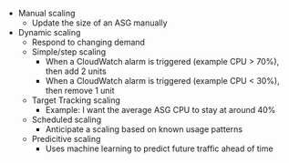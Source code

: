 - Manual scaling
	- Update the size of an ASG manually
- Dynamic scaling
	- Respond to changing demand
	- Simple/step scaling
		- When a CloudWatch alarm is triggered (example CPU > 70%), then add 2 units
		- When a CloudWatch alarm is triggered (example CPU < 30%), then remove 1 unit
	- Target Tracking scaling
		- Example: I want the average ASG CPU to stay at around 40%
	- Scheduled scaling
		- Anticipate a scaling based on known usage patterns
	- Predicitive scaling
		- Uses machine learning to predict future traffic ahead of time